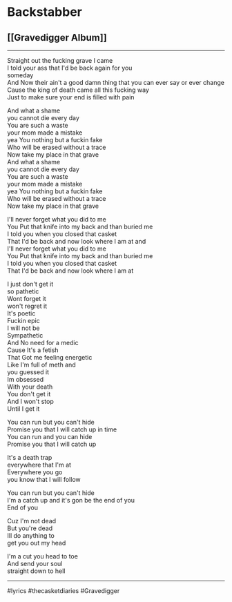 # Backstabber

## [[Gravedigger Album]]

---

Straight out the fucking grave I came  
I told your ass that I'd be back again for you  
someday  
And Now their ain't a good damn thing that you can ever say or ever change  
Cause the king of death came all this fucking way  
Just to make sure your end is filled with pain

And what a shame  
you cannot die every day  
You are such a waste  
your mom made a mistake  
yea You nothing but a fuckin fake  
Who will be erased without a trace  
Now take my place in that grave  
And what a shame  
you cannot die every day  
You are such a waste  
your mom made a mistake  
yea You nothing but a fuckin fake  
Who will be erased without a trace  
Now take my place in that grave

I'll never forget what you did to me  
You Put that knife into my back and than buried me  
I told you when you closed that casket  
That I'd be back and now look where I am at and  
I'll never forget what you did to me  
You Put that knife into my back and than buried me  
I told you when you closed that casket  
That I'd be back and now look where I am at

I just don't get it  
so pathetic  
Wont forget it  
won't regret it  
It's poetic  
Fuckin epic  
I will not be  
Sympathetic  
And No need for a medic  
Cause It's a fetish  
That Got me feeling energetic  
Like I'm full of meth and  
you guessed it  
Im obsessed  
With your death  
You don't get it  
And I won't stop  
Until I get it

You can run but you can't hide  
Promise you that I will catch up in time  
You can run and you can hide  
Promise you that I will catch up

It's a death trap  
everywhere that I'm at  
Everywhere you go  
you know that I will follow

You can run but you can't hide  
I'm a catch up and it's gon be the end of you  
End of you

Cuz I'm not dead  
But you're dead  
Ill do anything to  
get you out my head

I'm a cut you head to toe  
And send your soul  
straight down to hell

---

#lyrics #thecasketdiaries #Gravedigger
